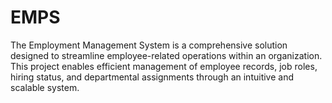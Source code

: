 # EMPS
The Employment Management System is a comprehensive solution designed to streamline employee-related operations within an organization. This project enables efficient management of employee records, job roles, hiring status, and departmental assignments through an intuitive and scalable system.
